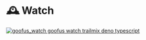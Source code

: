 # 🕰 Watch

<a href="https://deno.land/x/trailmix/src/watch">
  <img
    src="https://trailmix-images.s3.amazonaws.com/gooface/gooface-watch.png"
    alt="goofus_watch goofus watch trailmix deno typescript"
  />
</a>
